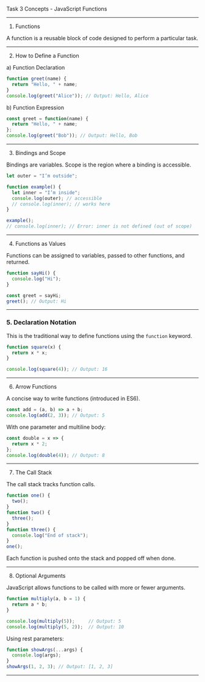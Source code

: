 Task 3 Concepts - JavaScript Functions

---

1. Functions

A function is a reusable block of code designed to perform a particular task.

---

2. How to Define a Function

 a) Function Declaration
            
```javascript
function greet(name) {
  return "Hello, " + name;
}
console.log(greet("Alice")); // Output: Hello, Alice
```

b) Function Expression

```javascript
const greet = function(name) {
  return "Hello, " + name;
};
console.log(greet("Bob")); // Output: Hello, Bob
```

---

3. Bindings and Scope

Bindings are variables. Scope is the region where a binding is accessible.

```javascript
let outer = "I’m outside";

function example() {
  let inner = "I’m inside";
  console.log(outer); // accessible
  // console.log(inner); // works here
}

example();
// console.log(inner); // Error: inner is not defined (out of scope)
```

---

4. Functions as Values

Functions can be assigned to variables, passed to other functions, and returned.

```javascript
function sayHi() {
  console.log("Hi");
}

const greet = sayHi;
greet(); // Output: Hi
```

---

### 5. Declaration Notation

This is the traditional way to define functions using the `function` keyword.

```javascript
function square(x) {
  return x * x;
}

console.log(square(4)); // Output: 16
```

---

6. Arrow Functions

A concise way to write functions (introduced in ES6).

```javascript
const add = (a, b) => a + b;
console.log(add(2, 3)); // Output: 5
```

With one parameter and multiline body:

```javascript
const double = x => {
  return x * 2;
};
console.log(double(4)); // Output: 8
```

---

7. The Call Stack

The call stack tracks function calls.

```javascript
function one() {
  two();
}
function two() {
  three();
}
function three() {
  console.log("End of stack");
}
one();
```

Each function is pushed onto the stack and popped off when done.

---
8. Optional Arguments

JavaScript allows functions to be called with more or fewer arguments.

```javascript
function multiply(a, b = 1) {
  return a * b;
}

console.log(multiply(5));     // Output: 5
console.log(multiply(5, 2));  // Output: 10
```

Using rest parameters:

```javascript
function showArgs(...args) {
  console.log(args);
}
showArgs(1, 2, 3); // Output: [1, 2, 3]
```

---
